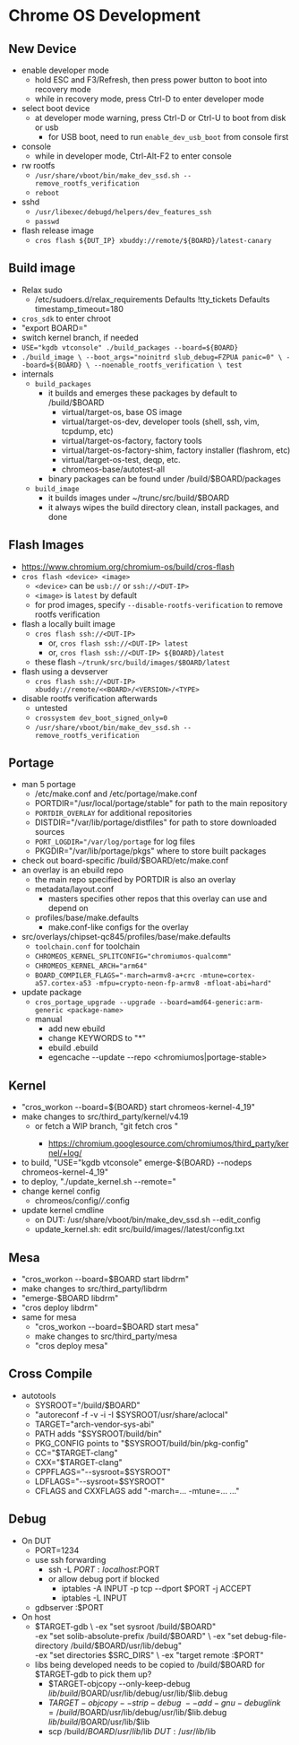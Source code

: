Chrome OS Development
=====================

## New Device

- enable developer mode
  - hold ESC and F3/Refresh, then press power button to boot into recovery
    mode
  - while in recovery mode, press Ctrl-D to enter developer mode
- select boot device
  - at developer mode warning, press Ctrl-D or Ctrl-U to boot from disk or usb
    - for USB boot, need to run `enable_dev_usb_boot` from console first
- console
  - while in developer mode, Ctrl-Alt-F2 to enter console
- rw rootfs
  - `/usr/share/vboot/bin/make_dev_ssd.sh --remove_rootfs_verification`
  - `reboot`
- sshd
  - `/usr/libexec/debugd/helpers/dev_features_ssh`
  - `passwd`
- flash release image
  - `cros flash ${DUT_IP} xbuddy://remote/${BOARD}/latest-canary`

## Build image

- Relax sudo
  - /etc/sudoers.d/relax_requirements
      Defaults !tty_tickets
      Defaults timestamp_timeout=180
- `cros_sdk` to enter chroot
- "export BOARD=<BOARD-NAME>"
- switch kernel branch, if needed
- `USE="kgdb vtconsole" ./build_packages --board=${BOARD}`
- `./build_image \
    --boot_args="noinitrd slub_debug=FZPUA panic=0" \
    --board=${BOARD} \
    --noenable_rootfs_verification \
    test`
- internals
  - `build_packages`
    - it builds and emerges these packages by default to /build/$BOARD
      - virtual/target-os, base OS image
      - virtual/target-os-dev, developer tools (shell, ssh, vim, tcpdump, etc)
      - virtual/target-os-factory, factory tools
      - virtual/target-os-factory-shim, factory installer (flashrom, etc)
      - virtual/target-os-test, deqp, etc.
      - chromeos-base/autotest-all
    - binary packages can be found under /build/$BOARD/packages
  - `build_image`
    - it builds images under ~/trunc/src/build/$BOARD
    - it always wipes the build directory clean, install packages, and done

## Flash Images

- <https://www.chromium.org/chromium-os/build/cros-flash>
- `cros flash <device> <image>`
  - `<device>` can be `usb://` or `ssh://<DUT-IP>`
  - `<image>` is `latest` by default
  - for prod images, specify `--disable-rootfs-verification` to remove rootfs verification
- flash a locally built image
  - `cros flash ssh://<DUT-IP>`
    - or, `cros flash ssh://<DUT-IP> latest`
    - or, `cros flash ssh://<DUT-IP> ${BOARD}/latest`
  - these flash `~/trunk/src/build/images/$BOARD/latest`
- flash using a devserver
  - `cros flash ssh://<DUT-IP> xbuddy://remote/<<BOARD>/<VERSION>/<TYPE>`
- disable rootfs verification afterwards
  - untested
  - `crossystem dev_boot_signed_only=0`
  - `/usr/share/vboot/bin/make_dev_ssd.sh --remove_rootfs_verification`

## Portage

- man 5 portage
  - /etc/make.conf and /etc/portage/make.conf
  - PORTDIR="/usr/local/portage/stable" for path to the main repository
  - `PORTDIR_OVERLAY` for additional repositories
  - DISTDIR="/var/lib/portage/distfiles" for path to store downloaded sources
  - `PORT_LOGDIR="/var/log/portage` for log files
  - PKGDIR="/var/lib/portage/pkgs" where to store built packages
- check out board-specific /build/$BOARD/etc/make.conf
- an overlay is an ebuild repo
  - the main repo specified by PORTDIR is also an overlay
  - metadata/layout.conf
    - masters specifies other repos that this overlay can use and depend on
  - profiles/base/make.defaults
    - make.conf-like configs for the overlay
- src/overlays/chipset-qc845/profiles/base/make.defaults
  - `toolchain.conf` for toolchain
  - `CHROMEOS_KERNEL_SPLITCONFIG="chromiumos-qualcomm"`
  - `CHROMEOS_KERNEL_ARCH="arm64"`
  - `BOARD_COMPILER_FLAGS="-march=armv8-a+crc -mtune=cortex-a57.cortex-a53 -mfpu=crypto-neon-fp-armv8 -mfloat-abi=hard"`
- update package
  - `cros_portage_upgrade --upgrade --board=amd64-generic:arm-generic <package-name>`
  - manual
    - add new ebuild
    - change KEYWORDS to "*"
    - ebuild <package-name>.ebuild
    - egencache --update --repo <chromiumos|portage-stable> <package-name>

## Kernel

- "cros_workon --board=${BOARD} start chromeos-kernel-4_19"
- make changes to src/third_party/kernel/v4.19
  - or fetch a WIP branch, "git fetch cros <branch>"
    - https://chromium.googlesource.com/chromiumos/third_party/kernel/+log/<branch>
- to build, "USE=\"kgdb vtconsole\" emerge-${BOARD} --nodeps chromeos-kernel-4_19"
- to deploy, "./update_kernel.sh --remote=<DUT IP address>"
- change kernel config
  - chromeos/config/*/*.config
- update kernel cmdline
  - on DUT: /usr/share/vboot/bin/make_dev_ssd.sh --edit_config
  - update_kernel.sh: edit src/build/images/<BOARD>/latest/config.txt

## Mesa

- "cros_workon --board=$BOARD start libdrm"
- make changes to src/third_party/libdrm
- "emerge-$BOARD libdrm"
- "cros deploy <DUT-IP> libdrm"
- same for mesa
  - "cros_workon --board=$BOARD start mesa"
  - make changes to src/third_party/mesa
  - "cros deploy <DUT-IP> mesa"

## Cross Compile

- autotools
  - SYSROOT="/build/$BOARD"
  - "autoreconf -f -v -i -I $SYSROOT/usr/share/aclocal"
  - TARGET="arch-vendor-sys-abi"
  - PATH adds "$SYSROOT/build/bin"
  - PKG_CONFIG points to "$SYSROOT/build/bin/pkg-config"
  - CC="$TARGET-clang"
  - CXX="$TARGET-clang"
  - CPPFLAGS="--sysroot=$SYSROOT"
  - LDFLAGS="--sysroot=$SYSROOT"
  - CFLAGS and CXXFLAGS add "-march=... -mtune=... ..."

## Debug

- On DUT
  - PORT=1234
  - use ssh forwarding
    - ssh -L $PORT:localhost:$PORT
    - or allow debug port if blocked
      - iptables -A INPUT -p tcp --dport $PORT -j ACCEPT
      - iptables -L INPUT
  - gdbserver :$PORT <program>
- On host
  - $TARGET-gdb \
       -ex "set sysroot /build/$BOARD" \
       -ex "set solib-absolute-prefix /build/$BOARD" \
       -ex "set debug-file-directory /build/$BOARD/usr/lib/debug" \
       -ex "set directories $SRC_DIRS" \
       -ex "target remote :$PORT"
  - libs being developed needs to be copied to /build/$BOARD for $TARGET-gdb to pick them up?
    - $TARGET-objcopy --only-keep-debug $lib /build/$BOARD/usr/lib/debug/usr/lib/$lib.debug
    - $TARGET-objcopy --strip-debug \
        --add-gnu-debuglink=/build/$BOARD/usr/lib/debug/usr/lib/$lib.debug \
        $lib /build/$BOARD/usr/lib/$lib
    - scp /build/$BOARD/usr/lib/$lib $DUT:/usr/lib/$lib
